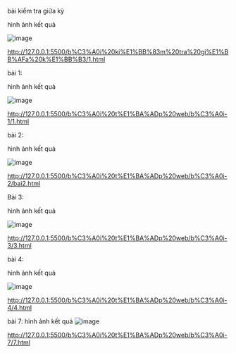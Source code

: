 bài kiểm tra giữa kỳ 

hình ảnh kết quả

![image](https://github.com/user-attachments/assets/3b2609d2-9dd6-4db0-b3ab-440fdbfbf172)

http://127.0.0.1:5500/b%C3%A0i%20ki%E1%BB%83m%20tra%20gi%E1%BB%AFa%20k%E1%BB%B3/1.html


 bài 1: 
 
 hình ảnh kết quả 
 
 ![image](https://github.com/user-attachments/assets/5c7818fc-421a-4726-9670-2684d4a76a63)

 http://127.0.0.1:5500/b%C3%A0i%20t%E1%BA%ADp%20web/b%C3%A0i-1/1.html

bài 2:

 hình ảnh kết quả 

 ![image](https://github.com/user-attachments/assets/63e51b3f-fddd-4671-b769-29dd6811cbc6)

 http://127.0.0.1:5500/b%C3%A0i%20t%E1%BA%ADp%20web/b%C3%A0i-2/bai2.html

 Bài 3:
 
 hình ảnh kết quả 
 
![image](https://github.com/user-attachments/assets/3e896fcc-1186-45af-8cd6-41aca6bd907a)

http://127.0.0.1:5500/b%C3%A0i%20t%E1%BA%ADp%20web/b%C3%A0i-3/3.html

 bài 4: 
 
 hình ảnh kết quả 
 
 ![image](https://github.com/user-attachments/assets/1ed3eabf-f233-4ed2-83e7-c4ac21ee80e5)

 http://127.0.0.1:5500/b%C3%A0i%20t%E1%BA%ADp%20web/b%C3%A0i-4/4.html

 bài 7:
 hình ảnh kết quả 
 ![image](https://github.com/user-attachments/assets/26ac040a-6900-45aa-af68-f660b3fc7053)

 http://127.0.0.1:5500/b%C3%A0i%20t%E1%BA%ADp%20web/b%C3%A0i-7/7.html


 
 
